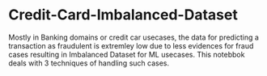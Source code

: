 # Credit-Card-Imbalanced-Dataset
Mostly in Banking domains or credit car usecases, the data for predicting a transaction as fraudulent is extremley low due to less evidences for fraud cases resulting in Imbalanced Dataset for ML usecases. This notebbok deals with 3 techniques of handling such cases. 
